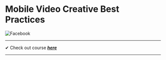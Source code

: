 # Mobile Video Creative Best Practices

![Facebook](https://res.cloudinary.com/techlead/image/upload/v1581340149/Certificates/tiv92oyuo4qgsn5omjms.png)

---

 ✔ Check out course [**_here_**](https://www.facebookblueprint.com/student/activity/177985-mobile-video-creative-best-practices "Facebook Blueprint")

---